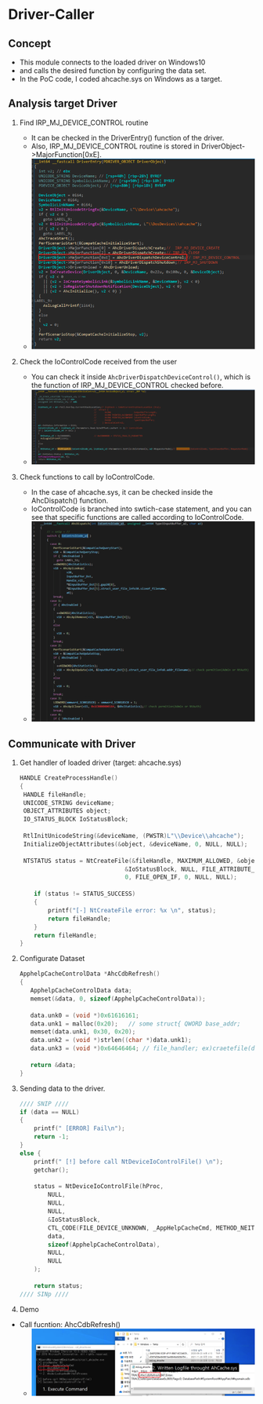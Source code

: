 # Driver-Caller
## Concept
- This module connects to the loaded driver on Windows10 
- and calls the desired function by configuring the data set.
- In the PoC code, I coded ahcache.sys on Windows as a target.

## Analysis target Driver
1. Find IRP_MJ_DEVICE_CONTROL routine
    - It can be checked in the DriverEntry() function of the driver. 
    - Also, IRP_MJ_DEVICE_CONTROL routine is stored in DriverObject->MajorFunction[0xE].
    - ![1.driver entry](https://github.com/blackcon/Driver-Caller/blob/main/images/1.%20driver%20entry.png?raw=true)

2. Check the IoControlCode received from the user
    - You can check it inside `AhcDriverDispatchDeviceControl()`, which is the function of IRP_MJ_DEVICE_CONTROL checked before.
    - ![2.IRP_MJ_DEVICE_CONTROL](https://github.com/blackcon/Driver-Caller/blob/main/images/2.%20IRP_MJ_DEVICE_CONTROL.png?raw=true)

3. Check functions to call by IoControlCode.
    - In the case of ahcache.sys, it can be checked inside the AhcDispatch() function.
    - IoControlCode is branched into swtich-case statement, and you can see that specific functions are called according to IoControlCode.
    - ![3.AphDispatch](https://github.com/blackcon/Driver-Caller/blob/main/images/3.%20AhcDispatch.png?raw=true)

## Communicate with Driver
1. Get handler of loaded driver (target: ahcache.sys)
   ```c
   HANDLE CreateProcessHandle()
   {
   	HANDLE fileHandle;
   	UNICODE_STRING deviceName;
   	OBJECT_ATTRIBUTES object;
   	IO_STATUS_BLOCK IoStatusBlock;

   	RtlInitUnicodeString(&deviceName, (PWSTR)L"\\Device\\ahcache");
   	InitializeObjectAttributes(&object, &deviceName, 0, NULL, NULL);

   	NTSTATUS status = NtCreateFile(&fileHandle, MAXIMUM_ALLOWED, &object, 
                                 &IoStatusBlock, NULL, FILE_ATTRIBUTE_NORMAL, 
                                 0, FILE_OPEN_IF, 0, NULL, NULL);

	   if (status != STATUS_SUCCESS)
	   {
		   printf("[-] NtCreateFile error: %x \n", status);
		   return fileHandle;
	   }
	   return fileHandle;
   }
   ```
   
 2. Configurate Dataset
     ```c
     ApphelpCacheControlData *AhcCdbRefresh()
     {
     	ApphelpCacheControlData data;
     	memset(&data, 0, sizeof(ApphelpCacheControlData));
     
     	data.unk0 = (void *)0x61616161;
     	data.unk1 = malloc(0x20);	// some struct{ QWORD base_addr;	unsigned __int16 offset; }
     	memset(data.unk1, 0x30, 0x20);
     	data.unk2 = (void *)strlen((char *)data.unk1);
     	data.unk3 = (void *)0x64646464;	// file_handler; ex)craetefile(data.unk1);
     
     	return &data;
     }
     ```
 3. Sending data to the driver.
    ```c
    //// SNIP ////
   	if (data == NULL)
	{
		printf(" [ERROR] Fail\n");
		return -1;
	}
	else {
		printf(" [!] before call NtDeviceIoControlFile() \n");
		getchar();

		status = NtDeviceIoControlFile(hProc,
			NULL,
			NULL,
			NULL,
			&IoStatusBlock,
			CTL_CODE(FILE_DEVICE_UNKNOWN, _AppHelpCacheCmd, METHOD_NEITHER, FILE_ANY_ACCESS),
			data,
			sizeof(ApphelpCacheControlData),
			NULL,
			NULL
		);

		return status;
    //// SINp ////
    ```
  
4. Demo
  - Call fucntion: AhcCdbRefresh()
    - ![AhcCdbRefresh](https://github.com/blackcon/Driver-Caller/blob/main/images/4.%20call%20func%20AhcCdbRefresh.png?raw=true)
  
